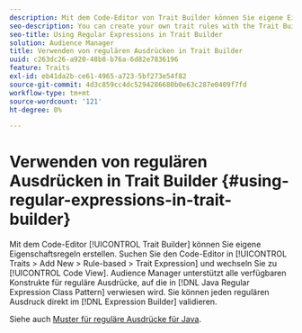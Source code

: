 ```yaml
---
description: Mit dem Code-Editor von Trait Builder können Sie eigene Eigenschaftsregeln erstellen. Suchen Sie den Code-Editor unter Eigenschaften > Neu hinzufügen > Regelbasiert > Eigenschaftsausdruck und wechseln Sie zur Codeansicht. Audience Manager unterstützt alle verfügbaren Konstrukte regulärer Ausdrücke, auf die im Java-Klassenmuster für reguläre Ausdrücke verwiesen wird. Sie können jeden regulären Ausdruck direkt im Ausdrucksgenerator überprüfen.
seo-description: You can create your own trait rules with the Trait Builder code editor. Find the code editor in Traits > Add New > Rule-based > Trait Expression and switch to Code View. Audience Manager supports all the available regular expression constructs referenced in the Java Regular Expression Class Pattern. You can validate any of the regular expressions directly in the Expression Builder.
seo-title: Using Regular Expressions in Trait Builder
solution: Audience Manager
title: Verwenden von regulären Ausdrücken in Trait Builder
uuid: c263dc26-a920-48b8-b76a-6d82e7836196
feature: Traits
exl-id: eb41da2b-ce61-4965-a723-5bf273e54f82
source-git-commit: 4d3c859cc4dc5294286680b0e63c287e0409f7fd
workflow-type: tm+mt
source-wordcount: '121'
ht-degree: 0%

---
```


# Verwenden von regulären Ausdrücken in Trait Builder {#using-regular-expressions-in-trait-builder}

Mit dem Code-Editor [!UICONTROL Trait Builder] können Sie eigene Eigenschaftsregeln erstellen. Suchen Sie den Code-Editor in [!UICONTROL Traits > Add New > Rule-based > Trait Expression] und wechseln Sie zu [!UICONTROL Code View]. Audience Manager unterstützt alle verfügbaren Konstrukte für reguläre Ausdrücke, auf die in [!DNL Java Regular Expression Class Pattern] verwiesen wird. Sie können jeden regulären Ausdruck direkt im [!DNL Expression Builder] validieren.

Siehe auch [Muster für reguläre Ausdrücke für Java](https://docs.oracle.com/javase/7/docs/api/java/util/regex/Pattern.html).
